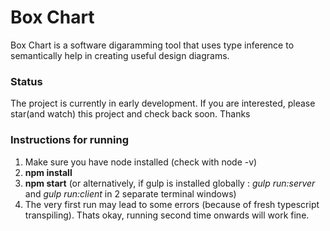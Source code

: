 # Box Chart
Box Chart is a software digaramming tool that uses type inference to semantically help in creating useful design diagrams.

### Status 
The project is currently in early development. If you are interested, please star(and watch) this project and check back soon. Thanks

### Instructions for running

1. Make sure you have node installed (check with node -v)
2. __npm install__
3. __npm start__ (or alternatively, if gulp is installed globally : _gulp run:server_ and _gulp run:client_ in 2 separate terminal windows)
4. The very first run may lead to some errors (because of fresh typescript transpiling).
 Thats okay, running second time onwards will work fine.